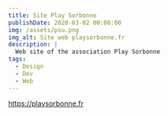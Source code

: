 ```yaml
---
title: Site Play Sorbonne 
publishDate: 2020-03-02 00:00:00
img: /assets/psu.png
img_alt: Site web playsorbonne.fr
description: |
  Web site of the association Play Sorbonne
tags:
  - Design
  - Dev
  - Web
---
```



https://playsorbonne.fr